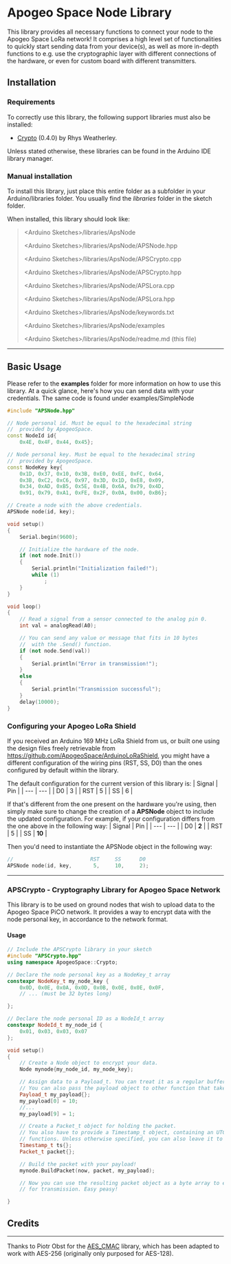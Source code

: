 # Apogeo Space Node Library
This library provides all necessary functions to connect your node to the Apogeo Space LoRa network!
It comprises a high level set of functionalities to quickly start sending data from your device(s), as well as
more in-depth functions to e.g. use the cryptographic layer with different connections of the hardware, or even
for custom board with different transmitters.

## Installation

### Requirements
To correctly use this library, the following support libraries must also be installed:
- [Crypto](https://rweather.github.io/arduinolibs/crypto.html) (0.4.0) by Rhys Weatherley.

Unless stated otherwise, these libraries can be found in the Arduino IDE library manager.

### Manual installation
To install this library, just place this entire folder as a subfolder in your
Arduino/libraries folder. You usually find the *libraries* folder in the sketch folder.

When installed, this library should look like:

> \<Arduino Sketches\>/libraries/ApsNode
>
> \<Arduino Sketches\>/libraries/ApsNode/APSNode.hpp
> 
> \<Arduino Sketches\>/libraries/ApsNode/APSCrypto.cpp
>
> \<Arduino Sketches\>/libraries/ApsNode/APSCrypto.hpp
>
> \<Arduino Sketches\>/libraries/ApsNode/APSLora.cpp
>
> \<Arduino Sketches\>/libraries/ApsNode/APSLora.hpp
> 
> \<Arduino Sketches\>/libraries/ApsNode/keywords.txt
>
> \<Arduino Sketches\>/libraries/ApsNode/examples
>
> \<Arduino Sketches\>/libraries/ApsNode/readme.md   (this file)

--------------------------------------------------------------------------------

## Basic Usage

Please refer to the **examples** folder for more information on how to use this library.
At a quick glance, here's how you can send data with your credentials.
The same code is found under examples/SimpleNode

```cpp
#include "APSNode.hpp"

// Node personal id. Must be equal to the hexadecimal string
//  provided by ApogeoSpace.
const NodeId id{
    0x4E, 0x4F, 0x44, 0x45};

// Node personal key. Must be equal to the hexadecimal string
//  provided by ApogeoSpace.
const NodeKey key{
    0x1D, 0x37, 0x10, 0x3B, 0xE0, 0xEE, 0xFC, 0x64,
    0x3B, 0xC2, 0xC6, 0x97, 0x3D, 0x1D, 0xE8, 0x09,
    0x34, 0xAD, 0xB5, 0x5E, 0x4B, 0x6A, 0x79, 0x4D,
    0x91, 0x79, 0xA1, 0xFE, 0x2F, 0x0A, 0x00, 0xB6};

// Create a node with the above credentials.
APSNode node(id, key);

void setup()
{
    Serial.begin(9600);

    // Initialize the hardware of the node.
    if (not node.Init())
    {
        Serial.println("Initialization failed!");
        while (1)
            ;
    }
}

void loop()
{
    // Read a signal from a sensor connected to the analog pin 0.
    int val = analogRead(A0);

    // You can send any value or message that fits in 10 bytes
    //  with the .Send() function.
    if (not node.Send(val))
    {
        Serial.println("Error in transmission!");
    }
    else
    {
        Serial.println("Transmission successful");
    }
    delay(10000);
}
```

### Configuring your Apogeo LoRa Shield

If you received an Arduino 169 MHz LoRa Shield from us, or built one using the design files freely retrievable from https://github.com/ApogeoSpace/ArduinoLoRaShield, you might have a different configuration of the wiring pins (RST, SS, D0) than the ones configured by default within the library.

The default configuration for the current version of this library is:
| Signal | Pin |
| --- | --- |
| D0 | 3 |
| RST | 5 |
| SS | 6 |


If that's different from the one present on the hardware you're using, then simply make sure to change the creation of a **APSNode** object to include the updated configuration.
For example, if your configuration differs from the one above in the following way:
| Signal | Pin |
| --- | --- |
| D0 | **2** |
| RST | 5 |
| SS | **10** |

Then you'd need to instantiate the APSNode object in the following way:

```c++
//                         RST     SS      D0
APSNode node(id, key,       5,     10,     2);
```


--------------------------------------------------------------------------------


### APSCrypto - Cryptography Library for Apogeo Space Network
This library is to be used on ground nodes that wish to upload data to the Apogeo Space PiCO network.
It provides a way to encrypt data with the node personal key, in accordance to the network format.

#### Usage

```cpp
// Include the APSCrypto library in your sketch
#include "APSCrypto.hpp"
using namespace ApogeoSpace::Crypto;

// Declare the node personal key as a NodeKey_t array
constexpr NodeKey_t my_node_key {
    0x0D, 0x0E, 0x0A, 0x0D, 0x0B, 0x0E, 0x0E, 0x0F, 
    // ... (must be 32 bytes long)

};

// Declare the node personal ID as a NodeId_t array
constexpr NodeId_t my_node_id {
    0x01, 0x03, 0x03, 0x07
};

void setup()
{
    // Create a Node object to encrypt your data.
    Node mynode{my_node_id, my_node_key};

    // Assign data to a Payload_t. You can treat it as a regular buffer of 10 bytes!
    // You can also pass the payload object to other function that take array of bytes as input.
    Payload_t my_payload{};
    my_payload[0] = 10;
    //...
    my_payload[9] = 1;

    // Create a Packet_t object for holding the packet.
    // You also have to provide a Timestamp_t object, containing an UTC timestamp, to the encryption
    // functions. Unless otherwise specified, you can also leave it to 0 if you don't have a valid timestamp provider.
    Timestamp_t ts{};
    Packet_t packet{};

    // Build the packet with your payload!
    mynode.BuildPacket(now, packet, my_payload);

    // Now you can use the resulting packet object as a byte array to e.g. send it to a LoRa radio
    // for transmission. Easy peasy!

}
```

## Credits
--------------------------------------------------------------------------------
Thanks to Piotr Obst for the [AES_CMAC](https://www.arduino.cc/reference/en/libraries/aes_cmac/) library, which has been adapted to work with AES-256 (originally only purposed for AES-128).


